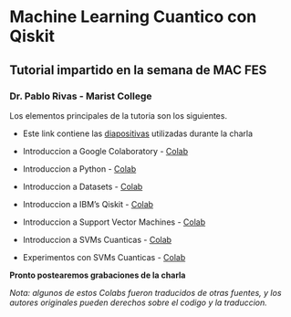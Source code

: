 # Machine Learning Cuantico con Qiskit
## Tutorial impartido en la semana de MAC FES
### Dr. Pablo Rivas - Marist College

Los elementos principales de la tutoria son los siguientes.

* Este link contiene las [diapositivas](https://docs.google.com/presentation/d/1sYxNoCSlg7qnauIpFzYKnUBa7LvMdkgax1EWmr1lh2E/edit?usp=sharing) utilizadas durante la charla

* Introduccion a Google Colaboratory - [Colab](https://colab.research.google.com/)

* Introduccion a Python - [Colab](https://colab.research.google.com/drive/1Ey1kdoJRCe7mb-E80OB9vmpH2KT55bX1)

* Introduccion a Datasets - [Colab](https://colab.research.google.com/drive/1Gegu3ZPlRYnaH9TO_RHs8PFAhkAjBQe_)

* Introduccion a IBM’s Qiskit - [Colab](https://colab.research.google.com/drive/166PMEdqZXqcWwEx2ofIpZ_fVTi_yCynG)

* Introduccion a Support Vector Machines - [Colab](https://colab.research.google.com/drive/1o1UKeLXn8qx6OBbwcmMePY46Pjl0tQ89)

* Introduccion a SVMs Cuanticas - [Colab](https://colab.research.google.com/drive/1wttPC5AByDvUyGRxZh_G57NkH1MeYSVI)

* Experimentos con SVMs Cuanticas - [Colab](https://colab.research.google.com/drive/1ZhkOx5ALUEPIsAjxe765QDJaUqj1RUSd)

**Pronto postearemos grabaciones de la charla**

_Nota: algunos de estos Colabs fueron traducidos de otras fuentes, y los autores originales pueden derechos sobre el codigo y la traduccion._

